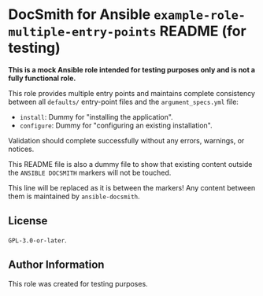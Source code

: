 # DocSmith for Ansible `example-role-multiple-entry-points` README (for testing)

**This is a mock Ansible role intended for testing purposes only and is not a fully functional role.**

This role provides multiple entry points and maintains complete consistency between all `defaults/` entry-point files and the `argument_specs.yml` file:

- `install`: Dummy for "installing the application".
- `configure`: Dummy for "configuring an existing installation".

Validation should complete successfully without any errors, warnings, or notices.

This README file is also a dummy file to show that existing content outside the `ANSIBLE DOCSMITH` markers will not be touched.

<!-- ANSIBLE DOCSMITH MAIN START -->
This line will be replaced as it is between the markers! Any content between them is maintained by `ansible-docsmith`.
<!-- ANSIBLE DOCSMITH MAIN END -->


## License

`GPL-3.0-or-later`.


## Author Information

This role was created for testing purposes.